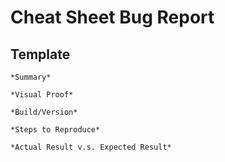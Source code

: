 # Cheat Sheet Bug Report

## Template

```
*Summary*

*Visual Proof*

*Build/Version*

*Steps to Reproduce*

*Actual Result v.s. Expected Result*
```
